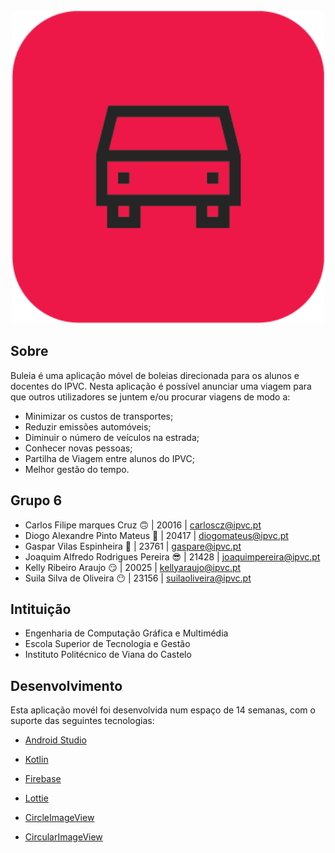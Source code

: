 <!-- PROJECT LOGO -->
<br />
<div align="center">
  <a>
    <img width="500px" height="500px" src="app/src/main/res/drawable/buleia.png" alt="Logo" width="80" height="80">
  </a>
</div>


<!-- ABOUT THE PROJECT -->
## Sobre

Buleia é uma aplicação móvel de boleias direcionada para os alunos e docentes do IPVC.​
Nesta aplicação é possível anunciar uma viagem para que outros utilizadores se juntem e/ou procurar viagens de modo a:​

* Minimizar os custos de transportes;
* Reduzir emissões automóveis;
* Diminuir o número de veículos na estrada;
* Conhecer novas pessoas;
* Partilha de Viagem entre alunos do IPVC;
* Melhor gestão do tempo.

## Grupo 6

* Carlos Filipe marques Cruz 🙃            | 20016 | carloscz@ipvc.pt  
* Diogo Alexandre Pinto Mateus 🤪          | 20417 | diogomateus@ipvc.pt
* Gaspar Vilas Espinheira 🥳               | 23761 | gaspare@ipvc.pt  
* Joaquim Alfredo Rodrigues Pereira 😎     | 21428 | joaquimpereira@ipvc.pt 
* Kelly Ribeiro Araujo 😏                  | 20025 | kellyaraujo@ipvc.pt  
* Suila Silva de Oliveira 😶               | 23156 | suilaoliveira@ipvc.pt 

## Intituição

* Engenharia de Computação Gráfica e Multimédia
* Escola Superior de Tecnologia e Gestão
* Instituto Politécnico de Viana do Castelo

## Desenvolvimento

Esta aplicação movél foi desenvolvida num espaço de 14 semanas, com o suporte das seguintes tecnologias:

* [Android Studio](https://developer.android.com/studio/)

* [Kotlin](https://kotlinlang.org/)

* [Firebase](https://firebase.google.com/)

* [Lottie](https://lottiefiles.com/)

* [CircleImageView](https://github.com/hdodenhof/CircleImageView)

* [CircularImageView](https://github.com/lopspower/CircularImageView)
